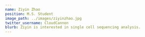 ```yaml
---
name: Ziyin Zhao
position: M.S. Student
image_path: ../images/ziyinzhao.jpg
twitter_username: CloudCannon
blurb: Ziyin is interested in single cell sequencing analysis. 
---
```

